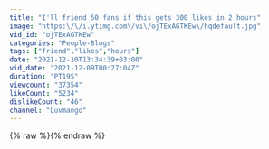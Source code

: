 ```yaml
---
title: "I'll friend 50 fans if this gets 300 likes in 2 hours"
image: "https:\/\/i.ytimg.com\/vi\/ojTExAGTKEw\/hqdefault.jpg"
vid_id: "ojTExAGTKEw"
categories: "People-Blogs"
tags: ["friend","likes","hours"]
date: "2021-12-10T13:34:39+03:00"
vid_date: "2021-12-09T00:27:04Z"
duration: "PT19S"
viewcount: "37354"
likeCount: "5234"
dislikeCount: "46"
channel: "Luvmango"
---
```

{% raw %}{% endraw %}
